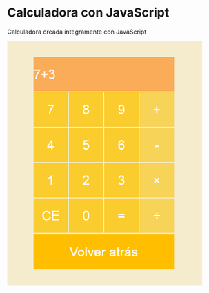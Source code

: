 # Calculadora con JavaScript

Calculadora creada íntegramente con JavaScript

![alt tag](https://raw.githubusercontent.com/mariogm89/calculator/master/js/calcjs.PNG)
